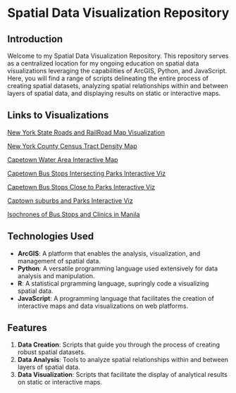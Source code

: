 # Spatial Data Visualization Repository

## Introduction

Welcome to my Spatial Data Visualization Repository. This repository serves as a centralized location for my ongoing education on spatial data visualizations leveraging the capabilities of ArcGIS, Python, and JavaScript. Here, you will find a range of scripts delineating the entire process of creating spatial datasets, analyzing spatial relationships within and between layers of spatial data, and displaying results on static or interactive maps. 

## Links to Visualizations
[New York State Roads and RailRoad Map Visualization](https://tadhglooram93.github.io/spacial_data_vis/Alpha%20-%20US_Census_TIGER/NY_map_roads_rails.html)

[New York County Census Tract Density Map](https://tadhglooram93.github.io/spacial_data_vis/bravo_census_tract/NY_map_census.html)

[Capetown Water Area Interactive Map](https://tadhglooram93.github.io/spacial_data_vis/Charlie_OpenDataPortal/index.html)

[Capetown Bus Stops Intersecting Parks Interactive Viz](https://tadhglooram93.github.io/spacial_data_vis/Charlie_OpenDataPortal/index2.html)

[Capetown Bus Stops Close to Parks Interactive Viz](https://tadhglooram93.github.io/spacial_data_vis/Charlie_OpenDataPortal/index3.html)

[Captown suburbs and Parks Interactive Viz](https://tadhglooram93.github.io/spacial_data_vis/Charlie_OpenDataPortal/index4.html)

[Isochrones of Bus Stops and Clinics in Manila](https://tadhglooram93.github.io/spacial_data_vis/delta_openstreetmap/index.html)


## Technologies Used

- **ArcGIS**: A platform that enables the analysis, visualization, and management of spatial data.
- **Python**: A versatile programming language used extensively for data analysis and manipulation.
- **R**: A statistical prgramming language, supringly code a visualizing spatial data.
- **JavaScript**: A programming language that facilitates the creation of interactive maps and data visualizations on web platforms.

## Features

1. **Data Creation**: Scripts that guide you through the process of creating robust spatial datasets.
2. **Data Analysis**: Tools to analyze spatial relationships within and between layers of spatial data.
3. **Data Visualization**: Scripts that facilitate the display of analytical results on static or interactive maps.
